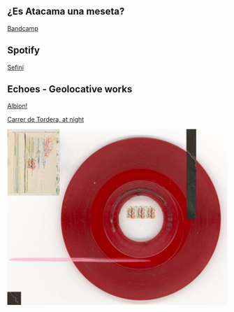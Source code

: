 ## ¿Es Atacama una meseta? 


[Bandcamp](https://sefini.bandcamp.com/album/es-atacama-una-meseta)

## Spotify 


[Sefiní](https://open.spotify.com/artist/29YcDjTazXRXX7B4nWpmsu)

## Echoes - Geolocative works

[Albion!](https://explore.echoes.xyz/collections/0hjP56m6tNpYJSvm)

[Carrer de Tordera, at night](https://explore.echoes.xyz/collections/UR7AQczz93mZcxD6)



![](Images/Caratulamixtape.jpg)



